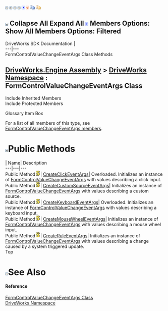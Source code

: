 ![](dotnetimages/collapse.gif) ![](dotnetimages/expand.gif) ![](dotnetimages/collapse.gif) ![](dotnetimages/expand.gif) ![](dotnetimages/drpdown.gif) ![](dotnetimages/drpdown_orange.gif) ![](dotnetimages/copycode.gif) ![](dotnetimages/copycodeHighlight.gif)

![](dotnetimages/collapse.gif) Collapse All Expand All ![](dotnetimages/drpdown.gif) Members Options: Show All  Members Options: Filtered   
---  
DriveWorks SDK Documentation  |   
---|---  
FormControlValueChangeEventArgs Class Methods   
  
[DriveWorks.Engine Assembly](topic2156.md) > [DriveWorks Namespace](topic2159.md) : FormControlValueChangeEventArgs Class  
---  
  
Include Inherited Members    
Include Protected Members    


Glossary Item Box

For a list of all members of this type, see [FormControlValueChangeEventArgs members](topic2896.md).

# ![](dotnetimages/collapse.gif)Public Methods

| Name| Description  
---|---|---  
Public Method![static \(Shared in Visual Basic\)](dotnetimages/static.gif)| [CreateClickEventArgs](topic2901.md)| Overloaded. Initializes an instance of [FormControlValueChangeEventArgs](topic2895.md) with values describing a click input.   
Public Method![static \(Shared in Visual Basic\)](dotnetimages/static.gif)| [CreateCustomSourceEventArgs](topic2904.md)| Initializes an instance of [FormControlValueChangeEventArgs](topic2895.md) with values describing a custom source.   
Public Method![static \(Shared in Visual Basic\)](dotnetimages/static.gif)| [CreateKeyboardEventArgs](topic2905.md)| Overloaded. Initializes an instance of [FormControlValueChangeEventArgs](topic2895.md) with values describing a keyboard input.   
Public Method![static \(Shared in Visual Basic\)](dotnetimages/static.gif)| [CreateMouseWheelEventArgs](topic2908.md)| Initializes an instance of [FormControlValueChangeEventArgs](topic2895.md) with values describing a mouse wheel input.   
Public Method![static \(Shared in Visual Basic\)](dotnetimages/static.gif)| [CreateRuleEventArgs](topic2909.md)| Initializes an instance of [FormControlValueChangeEventArgs](topic2895.md) with values describing a change caused by a system triggered update.   
Top

# ![](dotnetimages/collapse.gif)See Also

#### Reference

[FormControlValueChangeEventArgs Class](topic2895.md)   
[DriveWorks Namespace](topic2159.md)


